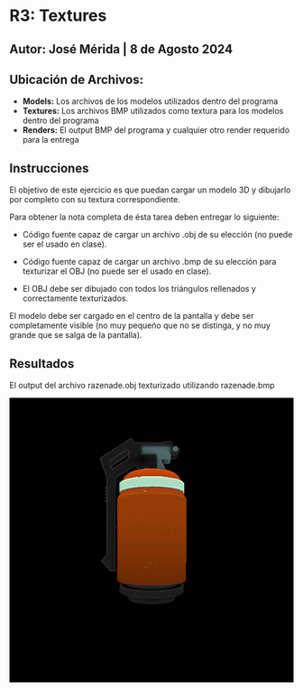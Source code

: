 # R3: Textures
## Autor: José Mérida | 8 de Agosto 2024

## Ubicación de Archivos:
- **Models:** Los archivos de los modelos utilizados dentro del programa
- **Textures:** Los archivos BMP utilizados como textura para los modelos dentro del programa
- **Renders:** El output BMP del programa y cualquier otro render requerido para la entrega
## Instrucciones
El objetivo de este ejercicio es que puedan cargar un modelo 3D y dibujarlo por completo con su textura correspondiente.

Para obtener la nota completa de ésta tarea deben entregar lo siguiente:

- Código fuente capaz de cargar un archivo .obj de su elección (no puede ser el usado en clase).

- Código fuente capaz de cargar un archivo .bmp de su elección para texturizar el OBJ (no puede ser el usado en clase).

- El OBJ debe ser dibujado con todos los triángulos rellenados y correctamente texturizados.

El modelo debe ser cargado en el centro de la pantalla y debe ser completamente visible (no muy pequeño que no se distinga, y no muy grande que se salga de la pantalla).

## Resultados
El output del archivo razenade.obj texturizado utilizando razenade.bmp

![Render](/renders/output.bmp)

